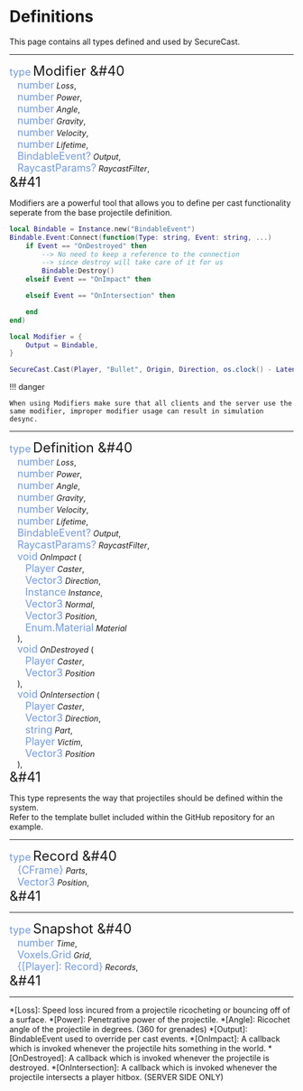 <style>
    .type {
        color: rgb(115, 154, 226);
        font-size: large
    }
    .method {
        font-size: x-large
    }
</style>

# Definitions

This page contains all types defined and used by SecureCast.

---

<span class="type">type</span>
<span class="method"> Modifier &#40</span>
    <br>&emsp;<span class="type">number</span> <i>Loss</i>,
    <br>&emsp;<span class="type">number</span> <i>Power</i>,
    <br>&emsp;<span class="type">number</span> <i>Angle</i>,
    <br>&emsp;<span class="type">number</span> <i>Gravity</i>,
    <br>&emsp;<span class="type">number</span> <i>Velocity</i>,
    <br>&emsp;<span class="type">number</span> <i>Lifetime</i>,
    <br>&emsp;<span class="type">BindableEvent?</span> <i>Output</i>,
    <br>&emsp;<span class="type">RaycastParams?</span> <i>RaycastFilter</i>,
<br><span class="method">&#41</span>

Modifiers are a powerful tool that allows you to define per cast functionality seperate from the base projectile definition.

``` lua title="Custom event handling" linenums="1"
local Bindable = Instance.new("BindableEvent")
Bindable.Event:Connect(function(Type: string, Event: string, ...)
    if Event == "OnDestroyed" then
        --> No need to keep a reference to the connection 
        --> since destroy will take care of it for us
        Bindable:Destroy()
    elseif Event == "OnImpact" then

    elseif Event == "OnIntersection" then

    end
end)

local Modifier = {
    Output = Bindable,
}

SecureCast.Cast(Player, "Bullet", Origin, Direction, os.clock() - Latency, nil, Modifier)
```

!!! danger

    When using Modifiers make sure that all clients and the server use the same modifier, improper modifier usage can result in simulation desync.

---

<span class="type">type</span>
<span class="method"> Definition &#40</span>
    <br>&emsp;<span class="type">number</span> <i>Loss</i>,
    <br>&emsp;<span class="type">number</span> <i>Power</i>,
    <br>&emsp;<span class="type">number</span> <i>Angle</i>,
    <br>&emsp;<span class="type">number</span> <i>Gravity</i>,
    <br>&emsp;<span class="type">number</span> <i>Velocity</i>,
    <br>&emsp;<span class="type">number</span> <i>Lifetime</i>,
    <br>&emsp;<span class="type">BindableEvent?</span> <i>Output</i>,
    <br>&emsp;<span class="type">RaycastParams?</span> <i>RaycastFilter</i>,
    <br>&emsp;<span class="type">void</span> <i>OnImpact</i> (
        <br>&emsp;&emsp;<span class="type">Player</span> <i>Caster</i>,
        <br>&emsp;&emsp;<span class="type">Vector3</span> <i>Direction</i>,
        <br>&emsp;&emsp;<span class="type">Instance</span> <i>Instance</i>,
        <br>&emsp;&emsp;<span class="type">Vector3</span> <i>Normal</i>,
        <br>&emsp;&emsp;<span class="type">Vector3</span> <i>Position</i>,
        <br>&emsp;&emsp;<span class="type">Enum.Material</span> <i>Material</i>
    <br>&emsp;),
    <br>&emsp;<span class="type">void</span> <i>OnDestroyed</i> (
        <br>&emsp;&emsp;<span class="type">Player</span> <i>Caster</i>,
        <br>&emsp;&emsp;<span class="type">Vector3</span> <i>Position</i>
    <br>&emsp;),
    <br>&emsp;<span class="type">void</span> <i>OnIntersection</i> (
        <br>&emsp;&emsp;<span class="type">Player</span> <i>Caster</i>,
        <br>&emsp;&emsp;<span class="type">Vector3</span> <i>Direction</i>,
        <br>&emsp;&emsp;<span class="type">string</span> <i>Part</i>,
        <br>&emsp;&emsp;<span class="type">Player</span> <i>Victim</i>,
        <br>&emsp;&emsp;<span class="type">Vector3</span> <i>Position</i>
    <br>&emsp;),
<br><span class="method">&#41</span>

This type represents the way that projectiles should be defined within the system.<br>
Refer to the template bullet included within the GitHub repository for an example.

---

<span class="type">type</span>
<span class="method"> Record &#40</span>
    <br>&emsp;<span class="type">{CFrame}</span> <i>Parts</i>,
    <br>&emsp;<span class="type">Vector3</span> <i>Position</i>,
<br><span class="method">&#41</span>

---

<span class="type">type</span>
<span class="method"> Snapshot &#40</span>
    <br>&emsp;<span class="type">number</span> <i>Time</i>,
    <br>&emsp;<span class="type">Voxels.Grid</span> <i>Grid</i>,
    <br>&emsp;<span class="type">{[Player]: Record}</span> <i>Records</i>,
<br><span class="method">&#41</span>

---

*[Loss]: Speed loss incured from a projectile ricocheting or bouncing off of a surface.
*[Power]: Penetrative power of the projectile.
*[Angle]: Ricochet angle of the projectile in degrees. (360 for grenades)
*[Output]: BindableEvent used to override per cast events.
*[OnImpact]: A callback which is invoked whenever the projectile hits something in the world.
*[OnDestroyed]: A callback which is invoked whenever the projectile is destroyed.
*[OnIntersection]: A callback which is invoked whenever the projectile intersects a player hitbox. (SERVER SIDE ONLY)